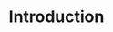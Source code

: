 ---
title: Introduction
content-type: "api-doc"
order: 1

sections:
  - content: |
      The Stitch Connect API enables you to seamlessly integrate Stitch’s data pipeline functionality into your own platform. This API is a RESTful, resource-oriented API that allows you to programmatically provision Stitch accounts, create and modify data sources, and configure destination connections.

      Each endpoint uses standard HTTP verbs like GET and POST, and will return [standard HTTP response codes]({{ api.response-codes }}) to indicate request status or errors.

      We built the API to accept and return [JSON](http://json.org) in all responses, including [errors]({{ api.error-message-formats }}).

  - title: "API Functionality"
    anchor: "api-funcitonality"
    content: |
      Using the API, you can:

      - Create and access Stitch client accounts
      - Create and update destinations
      - Create and update data sources
      - Select streams and fields from data sources for replication

      {% capture source-config %}
      To fully configure a data source, you will also need to use the [{{ js.name }}]({{ js.section | prepend: site.baseurl | flatify }}). This will send the user to Stitch, where they will be prompted to authorize access to the data source and select streams (tables) for replication.
      {% endcapture %}
      {% include note.html type="single-line" content=source-config %}

  - title: "Accessing the API"
    anchor: "access-the-api"
    content: |
      To use the API, you'll need partner credentials. These are necessary for authenticating successfully.

      To request access, please complete and submit [this form]{{ connect.interest-form | strip }}.

  - title: "Terminology"
    anchor: "terminology"
    content: |
      {% assign api-terms = site.connect-files | where:"content-type","api-terms" %}

      <table class="attribute-list">
      {% for item in api-terms %}
      {% for term in item.all-terms %}
      <tr>
      <td class="attribute-name">
      <strong>{{ term.name }}</strong>
      </td>

      <td class="description">
      {{ term.definition | flatify | markdownify }}
      </td>

      </tr>
      {% endfor %}
      {% endfor %}
      </table>
---